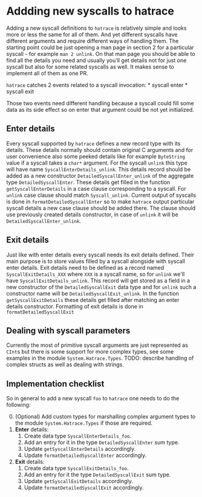 # Addding new syscalls to hatrace

Adding a new syscall definitions to `hatrace` is relatively simple and looks more or less the same for all of them. And yet different syscalls have different arguments and require different ways of handling them. The starting point could be just opening a man page in section 2 for a particular syscall - for example `man 2 unlink`. On that man page you should be able to find all the details you need and usually you'll get details not for just one syscall but also for some related syscalls as well. It makes sense to implement all of them as one PR.

`hatrace` catches 2 events related to a syscall invocation:
	* syscall enter
	* syscall exit

Those two events need different handling because a syscall could fill some data as its side effect so on enter that argument could be not yet initialized.

## Enter details

Every syscall supported by `hatrace` defines a new record type with its details. These details normally should contain original C arguments and for user convenience also some peeked details like for example `ByteString` value if a syscall takes a `char*` argument. For the syscall `unlink` this type will have name `SyscallEnterDetails_unlink`. This details record should be added as a new constructor `DetailedSyscallEnter_unlink` of the aggregate type `DetailedSyscallEnter`.
These details get filled in the function `getSyscallEnterDetails` in a case clause corresponding to a syscall. For `unlink` case clause should match `Syscall_unlink`.
Current output of syscalls is done in `formatDetailedSyscallEnter` so to make `hatrace` output particular syscall details a new case clause should be added there. The clause should use previously created details constructor, in case of `unlink` it will be `DetailedSyscallEnter_unlink`. 

## Exit details

Just like with enter details every syscall needs its exit details defined. Their main purpose is to store values filled by a syscall alongside with syscall enter details. Exit details need to be defined as a record named `SyscallExitDetails_XXX` where `XXX` is a syscall name, so for `unlink` we'll have `SyscallExitDetails_unlink`. This record will get stored as a field in a new constructor of the `DetailedSyscallExit` data type and for `unlink` such a constructor name will be `DetailedSyscallExit_unlink`.
In the function `getSyscallExitDetails` these details get filled after matching an enter details constructor.
Formatting of exit details is done in `formatDetailedSyscallExit`

## Dealing with syscall parameters

Currently the most of primitive syscall arguments are just represented as `CInt`s but there is some support for more complex types, see some examples in the module `System.Hatrace.Types`.
TODO: describe handling of complex structs as well as dealing with strings.

## Implementation checklist

So in general to add a new syscall `foo` to `hatrace` one needs to do the following:

0. (Optional) Add custom types for marshalling complex argument types to the module `System.Hatrace.Types` if those are required.
1. **Enter** details:
    1. Create data type `SyscallEnterDetails_foo`.
    2. Add an entry for it in the type `DetailedSyscallEnter` sum type.
    3. Update `getSyscallEnterDetails` accordingly.
    4. Update `formatDetailedSyscallEnter` accordingly.
2. **Exit** details:
    1. Create data type `SyscallExitDetails_foo`.
    2. Add an entry for it the type `DetailedSyscallExit` sum type.
    3. Update `getSyscallExitDetails` accordingly.
    4. Update `formatDetailedSyscallExit` accordingly.
